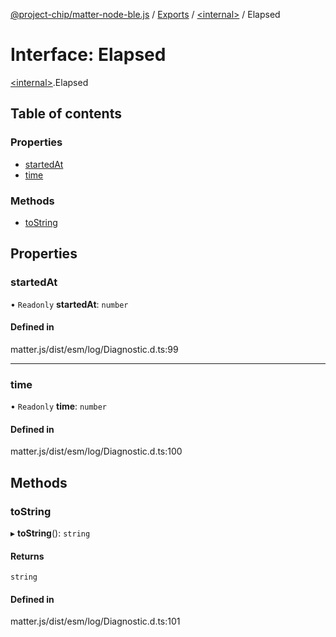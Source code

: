 [@project-chip/matter-node-ble.js](../README.md) / [Exports](../modules.md) / [\<internal\>](../modules/internal_.md) / Elapsed

# Interface: Elapsed

[\<internal\>](../modules/internal_.md).Elapsed

## Table of contents

### Properties

- [startedAt](internal_.Elapsed.md#startedat)
- [time](internal_.Elapsed.md#time)

### Methods

- [toString](internal_.Elapsed.md#tostring)

## Properties

### startedAt

• `Readonly` **startedAt**: `number`

#### Defined in

matter.js/dist/esm/log/Diagnostic.d.ts:99

___

### time

• `Readonly` **time**: `number`

#### Defined in

matter.js/dist/esm/log/Diagnostic.d.ts:100

## Methods

### toString

▸ **toString**(): `string`

#### Returns

`string`

#### Defined in

matter.js/dist/esm/log/Diagnostic.d.ts:101
